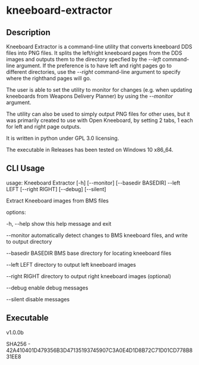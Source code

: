 # kneeboard-extractor

## Description

Kneeboard Extractor is a command-line utility that converts kneeboard DDS files into PNG files. It splits the left/right kneeboard pages from the DDS images and outputs them to the directory specfied by the *--left* command-line argument. If the preference is to have left and right pages go to different directories, use the *--right* command-line argument to specify where the righthand pages will go.

The user is able to set the utility to monitor for changes (e.g. when updating kneeboards from Weapons Delivery Planner) by using the *--monitor* argument.

The utility can also be used to simply output PNG files for other uses, but it was primarily created to use with Open Kneeboard, by setting 2 tabs, 1 each for left and right page outputs.

It is written in python under GPL 3.0 licensing.

The executable in Releases has been tested on Windows 10 x86_64.


## CLI Usage

usage: Kneeboard Extractor [-h] [--monitor] [--basedir BASEDIR] --left LEFT
                           [--right RIGHT] [--debug] [--silent]

Extract Kneeboard images from BMS files

options:

  -h, --help         show this help message and exit

  --monitor          automatically detect changes to BMS kneeboard files, and
                     write to output directory

  --basedir BASEDIR  BMS base directory for locating kneeboard files

  --left LEFT        directory to output left kneeboard images

  --right RIGHT      directory to output right kneeboard images (optional)

  --debug            enable debug messages

  --silent           disable messages

## Executable

v1.0.0b

SHA256 - 42A410401D479356B3D47135193745907C3A0E4D1D8B72C71D01CD778B831EE8
